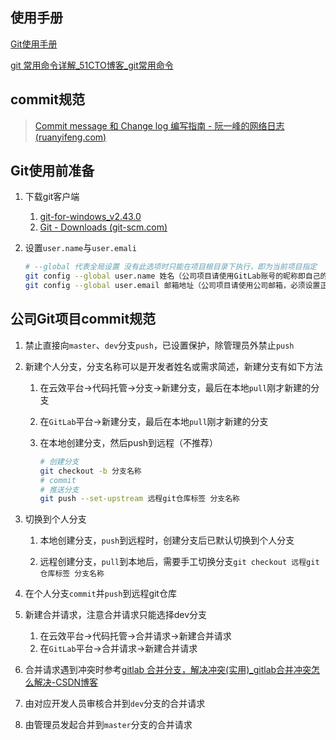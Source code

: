 ## 使用手册

[Git使用手册](/docs/版本控制/Git/git文档.pdf ':ignore')



[git 常用命令详解_51CTO博客_git常用命令](https://blog.51cto.com/JackieLion/6174807)



## commit规范

> [Commit message 和 Change log 编写指南 - 阮一峰的网络日志 (ruanyifeng.com)](https://www.ruanyifeng.com/blog/2016/01/commit_message_change_log.html)



## Git使用前准备

1. 下载git客户端

   1. [git-for-windows_v2.43.0](https://jaist.dl.sourceforge.net/project/git-for-windows.mirror/v2.43.0.windows.1/Git-2.43.0-64-bit.exe)
   2. [Git - Downloads (git-scm.com)](https://git-scm.com/downloads)

2. 设置`user.name`与`user.emali`

   ```bash
   # --global 代表全局设置 没有此选项时只能在项目根目录下执行，即为当前项目指定
   git config --global user.name 姓名（公司项目请使用GitLab账号的昵称即自己的名字）
   git config --global user.email 邮箱地址（公司项目请使用公司邮箱，必须设置正确，否则Gitlab提交记录的作者信息将无法正确关联）
   ```

   

## 公司Git项目commit规范

1. 禁止直接向`master`、`dev`分支`push`，已设置保护，除管理员外禁止`push`

2. 新建个人分支，分支名称可以是开发者姓名或需求简述，新建分支有如下方法

   1. 在云效平台->代码托管->分支->新建分支，最后在本地`pull`刚才新建的分支

   2. 在`GitLab`平台->新建分支，最后在本地`pull`刚才新建的分支

   3. 在本地创建分支，然后push到远程（不推荐）

      ```bash
      # 创建分支
      git checkout -b 分支名称
      # commit
      # 推送分支
      git push --set-upstream 远程git仓库标签 分支名称
      ```

3. 切换到个人分支

   1. 本地创建分支，`push`到远程时，创建分支后已默认切换到个人分支

   2. 远程创建分支，`pull`到本地后，需要手工切换分支`git checkout 远程git仓库标签 分支名称`

4. 在个人分支`commit`并`push`到远程git仓库

5. 新建合并请求，注意合并请求只能选择dev分支

   1. 在云效平台->代码托管->合并请求->新建合并请求
   2. 在`GitLab`平台->合并请求->新建合并请求

6. 合并请求遇到冲突时参考[gitlab 合并分支，解决冲突(实用)_gitlab合并冲突怎么解决-CSDN博客](https://blog.csdn.net/m0_67841039/article/details/127044584)

6. 由对应开发人员审核合并到`dev`分支的合并请求

7. 由管理员发起合并到`master`分支的合并请求